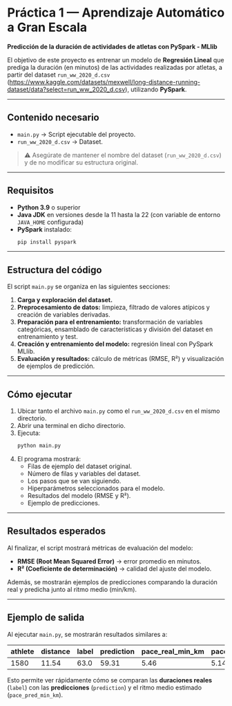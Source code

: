 # Práctica 1 — Aprendizaje Automático a Gran Escala

**Predicción de la duración de actividades de atletas con PySpark - MLlib**

El objetivo de este proyecto es entrenar un modelo de **Regresión Lineal** que prediga la duración (en minutos) de las actividades realizadas por atletas, a partir del dataset `run_ww_2020_d.csv` (https://www.kaggle.com/datasets/mexwell/long-distance-running-dataset/data?select=run_ww_2020_d.csv), utilizando **PySpark**.

---

## Contenido necesario
- `main.py` → Script ejecutable del proyecto.  
- `run_ww_2020_d.csv` → Dataset.  
> ⚠️ Asegúrate de mantener el nombre del dataset (`run_ww_2020_d.csv`) y de no modificar su estructura original.



---

## Requisitos
- **Python 3.9** o superior 
- **Java JDK** en versiones desde la 11 hasta la 22 (con variable de entorno `JAVA_HOME` configurada)  
- **PySpark** instalado:  
  ```bash
  pip install pyspark
  ```

---

## Estructura del código
El script `main.py` se organiza en las siguientes secciones:
1. **Carga y exploración del dataset.**
2. **Preprocesamiento de datos:** limpieza, filtrado de valores atípicos y creación de variables derivadas.
3. **Preparación para el entrenamiento:** transformación de variables categóricas, ensamblado de características y división del dataset en entrenamiento y test.
4. **Creación y entrenamiento del modelo:** regresión lineal con PySpark MLlib.
5. **Evaluación y resultados:** cálculo de métricas (RMSE, R²) y visualización de ejemplos de predicción.

---

## Cómo ejecutar
1. Ubicar tanto el archivo `main.py` como el `run_ww_2020_d.csv` en el mismo directorio.
2. Abrir una terminal en dicho directorio.
3. Ejecuta:
   ```bash
   python main.py
   ```
4. El programa mostrará:
   - Filas de ejemplo del dataset original.
   - Número de filas y variables del dataset. 
   - Los pasos que se van siguiendo. 
   - Hiperparámetros seleccionados para el modelo.
   - Resultados del modelo (RMSE y R²).  
   - Ejemplo de predicciones.  

---

## Resultados esperados
Al finalizar, el script mostrará métricas de evaluación del modelo:
- **RMSE (Root Mean Squared Error)** → error promedio en minutos.  
- **R² (Coeficiente de determinación)** → calidad del ajuste del modelo.  

Además, se mostrarán ejemplos de predicciones comparando la duración real y predicha junto al ritmo medio (min/km).

---

## Ejemplo de salida

Al ejecutar `main.py`, se mostrarán resultados similares a:

| athlete | distance | label | prediction | pace_real_min_km | pace_pred_min_km |
|---------|---------|-------|------------|-----------------|-----------------|
| 1580    | 11.54   | 63.0  | 59.31      | 5.46            | 5.14            |


Esto permite ver rápidamente cómo se comparan las **duraciones reales** (`label`) con las **predicciones** (`prediction`) y el ritmo medio estimado (`pace_pred_min_km`).

